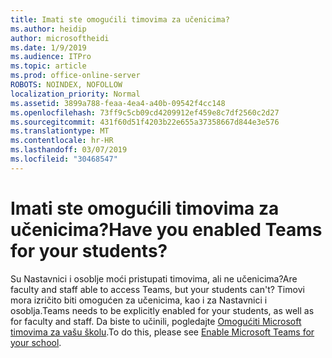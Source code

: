 ```yaml
---
title: Imati ste omogućili timovima za učenicima?
ms.author: heidip
author: microsoftheidi
ms.date: 1/9/2019
ms.audience: ITPro
ms.topic: article
ms.prod: office-online-server
ROBOTS: NOINDEX, NOFOLLOW
localization_priority: Normal
ms.assetid: 3899a788-feaa-4ea4-a40b-09542f4cc148
ms.openlocfilehash: 73ff9c5cb09cd4209912ef459e8c7df2560c2d27
ms.sourcegitcommit: 431f60d51f4203b22e655a37358667d844e3e576
ms.translationtype: MT
ms.contentlocale: hr-HR
ms.lasthandoff: 03/07/2019
ms.locfileid: "30468547"
---
```

# <a name="have-you-enabled-teams-for-your-students"></a><span data-ttu-id="d4aed-102">Imati ste omogućili timovima za učenicima?</span><span class="sxs-lookup"><span data-stu-id="d4aed-102">Have you enabled Teams for your students?</span></span>


<span data-ttu-id="d4aed-103">Su Nastavnici i osoblje moći pristupati timovima, ali ne učenicima?</span><span class="sxs-lookup"><span data-stu-id="d4aed-103">Are faculty and staff able to access Teams, but your students can't?</span></span> <span data-ttu-id="d4aed-104">Timovi mora izričito biti omogućen za učenicima, kao i za Nastavnici i osoblja.</span><span class="sxs-lookup"><span data-stu-id="d4aed-104">Teams needs to be explicitly enabled for your students, as well as for faculty and staff.</span></span> <span data-ttu-id="d4aed-105">Da biste to učinili, pogledajte [Omogućiti Microsoft timovima za vašu školu](https://docs.microsoft.com/education/get-started/enable-microsoft-teams).</span><span class="sxs-lookup"><span data-stu-id="d4aed-105">To do this, please see [Enable Microsoft Teams for your school](https://docs.microsoft.com/education/get-started/enable-microsoft-teams).</span></span>
  

